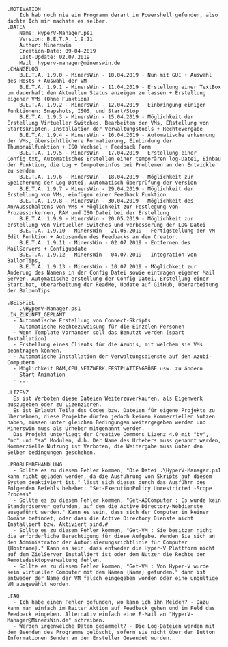     .MOTIVATION
        Ich hab noch nie ein Programm derart in Powershell gefunden, also dachte Ich mir machste es selber.
    .DATEN
        Name: HyperV-Manager.ps1
        Version: B.E.T.A. 1.9.11
        Author: Minerswin
        Creation-Date: 09-04-2019
        Last-Update: 02.07.2019
        Mail: hyperv-manager@minerswin.de
    .CHANGELOG
        B.E.T.A. 1.9.0 - MinersWin - 10.04.2019 - Nun mit GUI + Auswahl des Hosts + Auswahl der VM
        B.E.T.A. 1.9.1 - MinersWin - 11.04.2019 - Erstellung einer TextBox um dauerhaft den Aktuellen Status anzeigen zu lassen + Erstellung eigener VMs (Ohne Funktion)
        B.E.T.A. 1.9.2 - MinersWin - 12.04.2019 - Einbringung einiger Funktionen: Snapshots, ISOS, und Start/Stop
        B.E.T.A. 1.9.3 - MinersWin - 15.04.2019 - Möglichkeit der Erstellung Virtueller Switches, Bearbeiten der VMs, ERstellung von Startskripten, Installation der Verwaltungstools + Rechtevergabe
        B.E.T.A. 1.9.4 - MinersWin - 16.04.2019 - Automatische erkennung der VMs, übersichtlichere Formatierung, Einbindung der Thumbnailfunktion + ISO Wechsel + Feedback Form
        B.E.T.A. 1.9.5 - MinersWin - 17.04.2019 - Erstellung einer Config.txt, Automatisches Erstellen einer temporären log-Datei, Einbau der Funktion, die Log + Computerinfos bei Problemen an den Entwickler zu senden
        B.E.T.A. 1.9.6 - MinersWin - 18.04.2019 - Möglichkeit zur Speicherung der Log Datei, Automatisch überprüfung der Version
        B.E.T.A. 1.9.7 - MinersWin - 29.04.2019 - Möglichkeit der Erstellung von VMs, einfügen einer Feedback Funktion
        B.E.T.A. 1.9.8 - MinersWin - 30.04.2019 - Möglichkeit des An/Ausschaltens von VMs + Möglichkeit zur Festlegung von Prozessorkernen, RAM und ISO Datei bei der Erstellung
        B.E.T.A. 1.9.9 - MinersWin - 20.05.2019 - Möglichkeit zur erstellung von Virtuellen Switches und verbesserung der LOG Datei
        B.E.T.A. 1.9.10 - MinersWin - 21.05.2019 - Fertigstellung der VM Edit Funktion + Autosenden des Feedbacks an den Creator.
        B.E.T.A. 1.9.11 - MinersWin - 02.07.2019 - Entfernen des MailServers + Configupdate
        B.E.T.A. 1.9.12 - MinersWin - 04.07.2019 - Integration von BallonTips, 
        B.E.T.A. 1.9.13 - MinersWin - 10.07.2019 - Möglichkeit zur Änderung des Namens in der Config Datei sowie eintragen eigener Mail Server, Automatische erstellung der Config Datei, Erstellung einer Start.bat, Überarbeitung der ReadMe, Update auf GitHub, Überarbeitung der BaloonTips

    .BEISPIEL
        .\HyperV-Manager.ps1 
    .IN_ZUKUNFT_GEPLANT
      - Automatische Erstellung von Connect-Skripts
      - Automatische Rechtezuweisung für die Einzelen Personen
      - Wenn Template Vorhanden soll das Benutzt werden (spart Installation)
      - Erstellung eines Clients für die Azubis, mit welchem sie VMs beantragen können.
      - Automatische Installation der Verwaltungsdienste auf den Azubi-Computern
      - Möglichkeit RAM,CPU,NETZWERK,FESTPLATTENGRÖßE usw. zu ändern
      - Start-Animation
      - ...

    .LIZENZ
      Es ist Verboten diese Dateien Weiterzuverkaufen, als Eigenwerk auszugeben oder zu Lizenzieren.
      Es ist Erlaubt Teile des Codes bzw. Dateien für eigene Projekte zu übernehmen, diese Projekte dürfen jedoch keinen Kommerziellen Nutzen haben, müssen unter gleichen Bedingungen weitergegeben werden und Minerswin muss als Urheber mitgenannt werden.
      Das Projekt unterliegt der Creative Commons Lizenz 4.0 mit "by", "nc" und "sa" Modulen, d.h. Der Name des Urhebers muss genannt werden, Kommerzielle Nutzung ist Verboten, die Weitergabe muss unter den Selben bedingungen geschehen. 

    .PROBLEMBEHANDLUNG
      - Sollte es zu diesem Fehler kommen, "Die Datei .\HyperV-Manager.ps1 kann nicht geladen werden, da die Ausführung von Skripts auf diesem System deaktiviert ist." lässt sich dieses durch das Ausführn des Folgenden Befehls beheben: "Set-ExecutionPolicy Unrestricted -Scope Process"
      - Sollte es zu diesem Fehler kommen, "Get-ADComputer : Es wurde kein Standardserver gefunden, auf dem die Active Directory-Webdienste ausgeführt werden." Kann es sein, dass sich der Computer in keiner Domäne befindet, oder dass die Active Directory Dienste nicht Installiert bzw. Aktiviert sind.#
      - Sollte es zu diesem Fehler kommen, "Get-VM : Sie besitzen nicht die erforderliche Berechtigung für diese Aufgabe. Wenden Sie sich an den Administrator der Autorisierungsrichtlinie für Computer {Hostname}." Kann es sein, dass entweder die Hyper-V Plattform nicht auf dem ZielServer Installiert ist oder dem Nutzer die Rechte der Remotedesktopverwaltung fehlen.
      - Sollte es zu diesem Fehler kommen, "Get-VM : Von Hyper-V wurde kein virtueller Computer mit dem Namen {Name} gefunden." dann ist entweder der Name der VM falsch eingegeben worden oder eine ungültige VM ausgewählt worden.

    .FAQ
      - Ich habe einen Fehler gefunden, wo kann ich ihn Melden? - Dazu kann man einfach im Reiter Aktion auf Feedback gehen und im Feld das Feedback eingeben. Alternativ einfach eine E-Mail an "HyperV-Manager@MinersWin.de" schreiben.
      - Werden irgenwelche Daten gesammelt? - Die Log-Dateien werden mit dem Beenden des Programms gelöscht, sofern sie nicht über den Button Informationen Senden an den Ersteller Gesendet wurden.